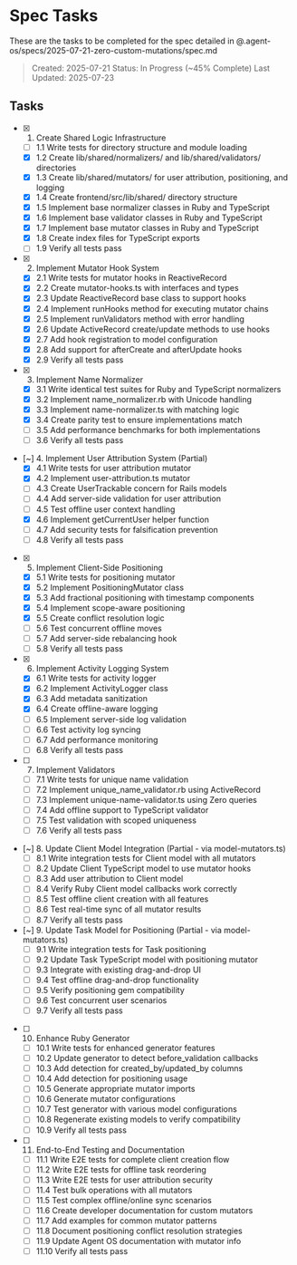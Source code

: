 # Spec Tasks

These are the tasks to be completed for the spec detailed in @.agent-os/specs/2025-07-21-zero-custom-mutations/spec.md

> Created: 2025-07-21
> Status: In Progress (~45% Complete)
> Last Updated: 2025-07-23

## Tasks

- [x] 1. Create Shared Logic Infrastructure
  - [ ] 1.1 Write tests for directory structure and module loading
  - [x] 1.2 Create lib/shared/normalizers/ and lib/shared/validators/ directories
  - [x] 1.3 Create lib/shared/mutators/ for user attribution, positioning, and logging
  - [x] 1.4 Create frontend/src/lib/shared/ directory structure
  - [x] 1.5 Implement base normalizer classes in Ruby and TypeScript
  - [x] 1.6 Implement base validator classes in Ruby and TypeScript
  - [x] 1.7 Implement base mutator classes in Ruby and TypeScript
  - [x] 1.8 Create index files for TypeScript exports
  - [ ] 1.9 Verify all tests pass

- [x] 2. Implement Mutator Hook System
  - [x] 2.1 Write tests for mutator hooks in ReactiveRecord
  - [x] 2.2 Create mutator-hooks.ts with interfaces and types
  - [x] 2.3 Update ReactiveRecord base class to support hooks
  - [x] 2.4 Implement runHooks method for executing mutator chains
  - [x] 2.5 Implement runValidators method with error handling
  - [x] 2.6 Update ActiveRecord create/update methods to use hooks
  - [x] 2.7 Add hook registration to model configuration
  - [x] 2.8 Add support for afterCreate and afterUpdate hooks
  - [x] 2.9 Verify all tests pass

- [x] 3. Implement Name Normalizer
  - [x] 3.1 Write identical test suites for Ruby and TypeScript normalizers
  - [x] 3.2 Implement name_normalizer.rb with Unicode handling
  - [x] 3.3 Implement name-normalizer.ts with matching logic
  - [x] 3.4 Create parity test to ensure implementations match
  - [ ] 3.5 Add performance benchmarks for both implementations
  - [ ] 3.6 Verify all tests pass

- [~] 4. Implement User Attribution System (Partial)
  - [x] 4.1 Write tests for user attribution mutator
  - [x] 4.2 Implement user-attribution.ts mutator
  - [ ] 4.3 Create UserTrackable concern for Rails models
  - [ ] 4.4 Add server-side validation for user attribution
  - [ ] 4.5 Test offline user context handling
  - [x] 4.6 Implement getCurrentUser helper function
  - [ ] 4.7 Add security tests for falsification prevention
  - [ ] 4.8 Verify all tests pass

- [x] 5. Implement Client-Side Positioning
  - [x] 5.1 Write tests for positioning mutator
  - [x] 5.2 Implement PositioningMutator class
  - [x] 5.3 Add fractional positioning with timestamp components
  - [x] 5.4 Implement scope-aware positioning
  - [x] 5.5 Create conflict resolution logic
  - [ ] 5.6 Test concurrent offline moves
  - [ ] 5.7 Add server-side rebalancing hook
  - [ ] 5.8 Verify all tests pass

- [x] 6. Implement Activity Logging System
  - [x] 6.1 Write tests for activity logger
  - [x] 6.2 Implement ActivityLogger class
  - [x] 6.3 Add metadata sanitization
  - [x] 6.4 Create offline-aware logging
  - [ ] 6.5 Implement server-side log validation
  - [ ] 6.6 Test activity log syncing
  - [ ] 6.7 Add performance monitoring
  - [ ] 6.8 Verify all tests pass

- [ ] 7. Implement Validators
  - [ ] 7.1 Write tests for unique name validation
  - [ ] 7.2 Implement unique_name_validator.rb using ActiveRecord
  - [ ] 7.3 Implement unique-name-validator.ts using Zero queries
  - [ ] 7.4 Add offline support to TypeScript validator
  - [ ] 7.5 Test validation with scoped uniqueness
  - [ ] 7.6 Verify all tests pass

- [~] 8. Update Client Model Integration (Partial - via model-mutators.ts)
  - [ ] 8.1 Write integration tests for Client model with all mutators
  - [ ] 8.2 Update Client TypeScript model to use mutator hooks
  - [ ] 8.3 Add user attribution to Client model
  - [ ] 8.4 Verify Ruby Client model callbacks work correctly
  - [ ] 8.5 Test offline client creation with all features
  - [ ] 8.6 Test real-time sync of all mutator results
  - [ ] 8.7 Verify all tests pass

- [~] 9. Update Task Model for Positioning (Partial - via model-mutators.ts)
  - [ ] 9.1 Write integration tests for Task positioning
  - [ ] 9.2 Update Task TypeScript model with positioning mutator
  - [ ] 9.3 Integrate with existing drag-and-drop UI
  - [ ] 9.4 Test offline drag-and-drop functionality
  - [ ] 9.5 Verify positioning gem compatibility
  - [ ] 9.6 Test concurrent user scenarios
  - [ ] 9.7 Verify all tests pass

- [ ] 10. Enhance Ruby Generator
  - [ ] 10.1 Write tests for enhanced generator features
  - [ ] 10.2 Update generator to detect before_validation callbacks
  - [ ] 10.3 Add detection for created_by/updated_by columns
  - [ ] 10.4 Add detection for positioning usage
  - [ ] 10.5 Generate appropriate mutator imports
  - [ ] 10.6 Generate mutator configurations
  - [ ] 10.7 Test generator with various model configurations
  - [ ] 10.8 Regenerate existing models to verify compatibility
  - [ ] 10.9 Verify all tests pass

- [ ] 11. End-to-End Testing and Documentation
  - [ ] 11.1 Write E2E tests for complete client creation flow
  - [ ] 11.2 Write E2E tests for offline task reordering
  - [ ] 11.3 Write E2E tests for user attribution security
  - [ ] 11.4 Test bulk operations with all mutators
  - [ ] 11.5 Test complex offline/online sync scenarios
  - [ ] 11.6 Create developer documentation for custom mutators
  - [ ] 11.7 Add examples for common mutator patterns
  - [ ] 11.8 Document positioning conflict resolution strategies
  - [ ] 11.9 Update Agent OS documentation with mutator info
  - [ ] 11.10 Verify all tests pass